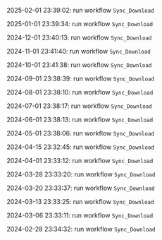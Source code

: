 2025-02-01 23:39:02: run workflow `Sync_Download` 

2025-01-01 23:39:34: run workflow `Sync_Download` 

2024-12-01 23:40:13: run workflow `Sync_Download` 

2024-11-01 23:41:40: run workflow `Sync_Download` 

2024-10-01 23:41:38: run workflow `Sync_Download` 

2024-09-01 23:38:39: run workflow `Sync_Download` 

2024-08-01 23:38:10: run workflow `Sync_Download` 

2024-07-01 23:38:17: run workflow `Sync_Download` 

2024-06-01 23:38:13: run workflow `Sync_Download` 

2024-05-01 23:38:06: run workflow `Sync_Download` 

2024-04-15 23:32:45: run workflow `Sync_Download` 

2024-04-01 23:33:12: run workflow `Sync_Download` 

2024-03-28 23:33:20: run workflow `Sync_Download` 

2024-03-20 23:33:37: run workflow `Sync_Download` 

2024-03-13 23:33:25: run workflow `Sync_Download` 

2024-03-06 23:33:11: run workflow `Sync_Download` 

2024-02-28 23:34:32: run workflow `Sync_Download` 


